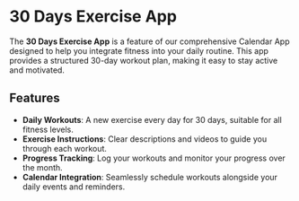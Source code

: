 # 30 Days Exercise App

The **30 Days Exercise App** is a feature of our comprehensive Calendar App designed to help you integrate fitness into your daily routine. This app provides a structured 30-day workout plan, making it easy to stay active and motivated.

## Features

- **Daily Workouts**: A new exercise every day for 30 days, suitable for all fitness levels.
- **Exercise Instructions**: Clear descriptions and videos to guide you through each workout.
- **Progress Tracking**: Log your workouts and monitor your progress over the month.
- **Calendar Integration**: Seamlessly schedule workouts alongside your daily events and reminders.

